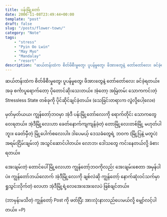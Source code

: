 ```yaml
---
title: ပန်းမြို့တော်
date: 2006-11-08T23:49:44+00:00
template: "post"  
draft: false  
slug: "/posts/flower-town/"  
category: "Note"
tags:
    - "stress"
    - "Pyin Oo Lwin"
    - "May Myo"
    - "Mandalay"
    - "resort"
description: "ဆယ်တန်းထဲက စိတ်ဖိစီးမှုတွေ၊ ပူပန်မှုတွေ၊ ဖိအားတွေနဲ့ တော်တော်လေး ခင်ခဲ့ရတယ်။ အခု စင်္ကာပူရောက်တော့ ပိုတောင်ဆိုးသေးတယ်။ အဲ့တော့ အမြဲတမ်း သောကကင်းတဲ့ Stressless State တစ်ခုကို ပိုင်ဆိုင်ချင်ခဲ့တယ်။ (သေခြင်းတရားက လွဲလို့ပေါ့လေ။)"
---
```

ဆယ်တန်းထဲက စိတ်ဖိစီးမှုတွေ၊ ပူပန်မှုတွေ၊ ဖိအားတွေနဲ့ တော်တော်လေး ခင်ခဲ့ရတယ်။ အခု စင်္ကာပူရောက်တော့ ပိုတောင်ဆိုးသေးတယ်။ အဲ့တော့ အမြဲတမ်း သောကကင်းတဲ့ Stressless State တစ်ခုကို ပိုင်ဆိုင်ချင်ခဲ့တယ်။ (သေခြင်းတရားက လွဲလို့ပေါ့လေ။)

မှတ်မှတ်ယယ၊ ကျွန်တော့်ဘဝမှာ အဲ့ဒီ ပန်းမြို့တော်လေးကို ရောက်တိုင်း သောကတွေ ဝေးရတယ်။ အဲ့ဒီမြို့လေးဟာ ခေတ်နောက်ကျကျန်ခဲ့တဲ့ တောမြို့လေးတစ်မြို့ မဟုတ်ပါဘူး။ ခေတ်မှီတဲ့ မြို့ပေါက်စလေးပါ။ ဒါပေမယ့် ဒေသခံတွေရဲ့ ဘဝက (မြို့ပြနဲ့ မတူပဲ) အရမ်းငြိမ်းချမ်းတဲ့ အသွင်ဆောင်ပါတယ်။ လောဘ၊ ဒေါသတွေ ကင်းနေတယ်လို့ ခံစားရတယ်။

အေးချမ်းတဲ့ တောင်ပေါ်မြို့လေးဟာ ကျွန်တော့်ဘဝကိုလည်း အေးချမ်းစေတာ အမှန်ပါပဲ။ ကျွန်တော်ဘယ်လောက် အဲ့ဒီမြို့လေးကို ချစ်လဲဆို ကျွန်တော့် နောက်ဆုံးဝင်သက်မှာ ရှုသွင်းလိုက်တဲ့ လေဟာ အဲ့ဒီမြို့ရဲ့လေအေးအေးလေပဲ ဖြစ်ချင်တယ်။

(ဘာမှန်းမသိတဲ့ ကျွန်တော့် Post ကို ဖတ်ပြီး အားလုံးနားလည်ပေးမယ်လို့ မျှော်လင့်ပါတယ်။ =P)